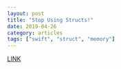 ```yaml
---
layout: post
title: "Stop Using Structs!"
date: 2019-04-26
category: articles
tags: ["swift", "struct", "memory"]
---
```

[LINK](https://medium.com/commencis/stop-using-structs-e1be9a86376f)